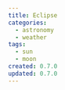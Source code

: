 ```yaml
---
title: Eclipse
categories:
  - astronomy
  - weather
tags:
  - sun
  - moon
created: 0.7.0
updated: 0.7.0
---
```

